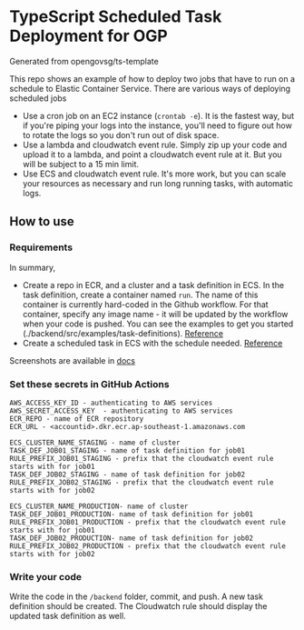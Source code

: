 # TypeScript Scheduled Task Deployment for OGP
Generated from opengovsg/ts-template

This repo shows an example of how to deploy two jobs that have to run on a schedule to Elastic Container Service. 
There are various ways of deploying scheduled jobs
- Use a cron job on an EC2 instance (`crontab -e`). It is the fastest way, but if you're piping your logs into the instance, you'll need to figure out how to rotate the logs so you don't run out of disk space. 
- Use a lambda and cloudwatch event rule. Simply zip up your code and upload it to a lambda, and point a cloudwatch event rule at it. But you will be subject to a 15 min limit.
- Use ECS and cloudwatch event rule. It's more work, but you can scale your resources as necessary and run long running tasks, with automatic logs. 
## How to use

### Requirements
In summary, 
- Create a repo in ECR, and a cluster and a task definition in ECS. In the task definition, create a container named `run`. The name of this container is currently hard-coded in the Github workflow. For that container, specify any image name - it will be updated by the workflow when your code is pushed. You can see the examples to get you started (./backend/src/examples/task-definitions).
[Reference](https://docs.aws.amazon.com/AmazonECS/latest/userguide/create_cluster.html)
- Create a scheduled task in ECS with the schedule needed. [Reference](https://docs.aws.amazon.com/AmazonECS/latest/userguide/scheduled_tasks.html)

Screenshots are available in [docs](./docs)

### Set these secrets in GitHub Actions 
```
AWS_ACCESS_KEY_ID - authenticating to AWS services
AWS_SECRET_ACCESS_KEY  - authenticating to AWS services
ECR_REPO - name of ECR repository
ECR_URL - <accountid>.dkr.ecr.ap-southeast-1.amazonaws.com

ECS_CLUSTER_NAME_STAGING - name of cluster
TASK_DEF_JOB01_STAGING - name of task definition for job01
RULE_PREFIX_JOB01_STAGING - prefix that the cloudwatch event rule starts with for job01
TASK_DEF_JOB02_STAGING - name of task definition for job02
RULE_PREFIX_JOB02_STAGING - prefix that the cloudwatch event rule starts with for job02

ECS_CLUSTER_NAME_PRODUCTION- name of cluster
TASK_DEF_JOB01_PRODUCTION- name of task definition for job01
RULE_PREFIX_JOB01_PRODUCTION - prefix that the cloudwatch event rule starts with for job01
TASK_DEF_JOB02_PRODUCTION- name of task definition for job02
RULE_PREFIX_JOB02_PRODUCTION - prefix that the cloudwatch event rule starts with for job02
```
### Write your code
Write the code in the `/backend` folder, commit, and push. A new task definition should be created. The Cloudwatch rule should display the updated task definition as well. 